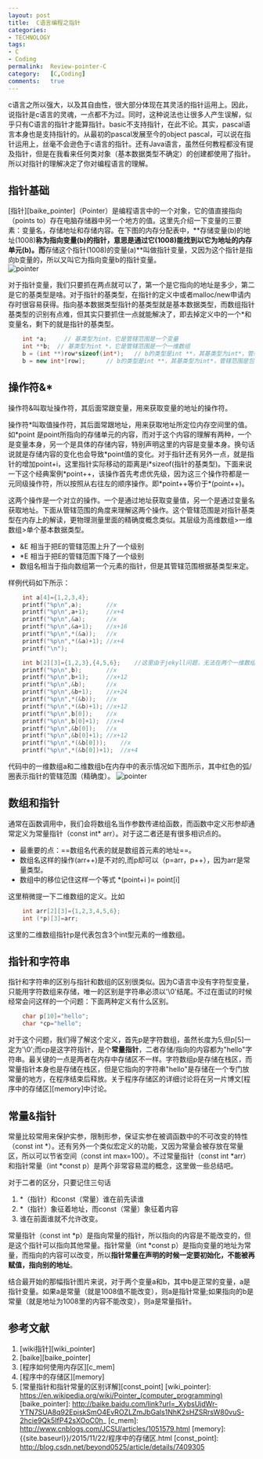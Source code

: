 ```yaml
---
layout:	post
title:	C语言编程之指针
categories:
- TECHNOLOGY
tags:
- C
- Coding
permalink:  Review-pointer-C
category:	[C,Coding]
comments:	true
---
```

c语言之所以强大，以及其自由性，很大部分体现在其灵活的指针运用上。因此，说指针是c语言的灵魂，一点都不为过。同时，这种说法也让很多人产生误解，似乎只有C语言的指针才能算指针。basic不支持指针，在此不论。其实，pascal语言本身也是支持指针的。从最初的pascal发展至今的object pascal，可以说在指针运用上，丝毫不会逊色于c语言的指针。还有Java语言，虽然任何教程都没有提及指针，但是在我看来任何类对象（基本数据类型不确定）的创建都使用了指针。所以对指针的理解决定了你对编程语言的理解。
<!-- more -->


## 指针基础
[指针][baike_pointer]（Pointer）是编程语言中的一个对象，它的值直接指向（points to）存在电脑存储器中另一个地方的值。这里先介绍一下变量的三要素：变量名，存储地址和存储内容。在下图的内存分配表中，**存储变量(b)的地址(1008)**称为指向变量(b)的指针，意思是通过它(1008)能找到以它为地址的内存单元(b)。而**存储这个指针(1008)的变量(a)**叫做指针变量，又因为这个指针是指向b变量的，所以又叫它为指向变量b的指针变量。  
![pointer]({{site.baseurl}}/assets/images/pointers.png)  

对于指针变量，我们只要抓在两点就可以了，第一个是它指向的地址是多少，第二是它的基类型是啥。对于指针的基类型，在指针的定义中或者malloc/new申请内存时很容易获得。指向基本数据类型指针的基类型就是基本数据类型，而数组指针基类型的识别有点难，但其实只要抓住一点就能解决了，即去掉定义中的一个*和变量名，剩下的就是指针的基类型。

```c++
    int *a;     // 基类型为int，它是管辖范围是一个变量
    int **b;  // 基类型为int *，它是管辖范围是一个一维数组
    b = (int **)row*sizeof(int*);   // b的类型是int **，其基类型为int*，管辖范围包含row个int*变量的一维数组[C]
    b = new int*[row];      // b的类型是int **，其基类型为int*，管辖范围是包含row个int*变量的一维数组[C++]
```


## 操作符&*
操作符&叫取址操作符，其后面常跟变量，用来获取变量的地址的操作符。

操作符\*叫取值操作符，其后面常跟地址，用来获取地址所定位内存空间里的值。如\*point 是point所指向的存储单元的内容，而对于这个内容的理解有两种，一个是变量本身，另一个是具体的存储内容，特别声明这里的内容是变量本身。换句话说就是存储内容的变化也会导致\*point值的变化。对于指针还有另外一点，就是指针的增加point+i，这里指针实际移动的距离是i\*sizeof(指针的基类型)。下面来说一下这个经典案例\*point++，该操作首先考虑优先级，因为这三个操作符都是一元同级操作符，所以按照从右往左的顺序操作。即\*point++等价于\*(point++)。


这两个操作是一个对立的操作。一个是通过地址获取变量值，另一个是通过变量名获取地址。下面从管辖范围的角度来理解这两个操作。这个管辖范围是对指针基类型在内存上的解读，更物理测量里面的精确度概念类似。其层级为高维数组>一维数组>单个基本数据类型。

* \&E 相当于把E的管辖范围上升了一个级别
* \*E 相当于把E的管辖范围下降了一个级别
* 数组名相当于指向数组第一个元素的指针，但是其管辖范围根据基类型来定。

样例代码如下所示：

```c
    int a[4]={1,2,3,4};
    printf("%p\n",a);       //x
    printf("%p\n",a+1);     //x+4
    printf("%p\n",&a);      //x
    printf("%p\n",&a+1);    //x+16
    printf("%p\n",*(&a));   //x
    printf("%p\n",*(&a)+1); //x+4
    printf("\n");

    int b[2][3]={1,2,3},{4,5,6};    //这里由于jekyll问题，无法在两个一维数组外面添加{}
    printf("%p\n",b);       //x
    printf("%p\n",b+1);     //x+12
    printf("%p\n",&b);      //x
    printf("%p\n",&b+1);    //x+24
    printf("%p\n",*(&b));   //x
    printf("%p\n",*(&b)+1); //x+12
    printf("%p\n",b[0]);    //x
    printf("%p\n",b[0]+1);  //x+4
    printf("%p\n",&b[0]);   //x
    printf("%p\n",&b[0]+1); //x+12
    printf("%p\n",*(&b[0]));    //x
    printf("%p\n",*(&b[0])+1);  //x+4
```
代码中的一维数组a和二维数组b在内存中的表示情况如下图所示，其中红色的弧/圈表示指针的管辖范围（精确度）。
![pointer]({{site.baseurl}}/assets/images/pointer_array.png)  

## 数组和指针
通常在函数调用中，我们会将数组名当作参数传递给函数，而函数中定义形参却通常定义为常量指针（const int* arr）。对于这二者还是有很多相识点的。

* 最重要的点：==数组名代表的就是数组首元素的地址==。
* 数组名这样的操作(arr++)是不对的,而p却可以（p=arr，p++），因为arr是常量类型。
* 数组中的移位记住这样一个等式 \*(point+i )= point[i]

这里稍微提一下二维数组的定义。比如

```c
    int arr[2][3]={1,2,3,4,5,6};
    int (*p)[3]=arr;
```
这里的二维数组指针p是代表包含3个int型元素的一维数组。

## 指针和字符串
指针和字符串的区别与指针和数组的区别很类似。因为C语言中没有字符型变量，只能用字符数组来存储，唯一的区别是字符串必须以'\0'结尾。不过在面试的时候经常会问这样的一个问题：下面两种定义有什么区别。

```c
    char p[10]="hello";
    char *cp="hello";
```
对于这个问题，我们得了解这个定义，首先p是字符数组，虽然长度为5,但p[5]一定为'\0';而cp是这字符指针，是个**常量指针**，二者存储/指向的内容都为"hello"字符串。最关键的一点是两者在内存中存储区不一样。字符数组p是存储在栈区，而常量指针本身也是存储在栈区，但是它指向的字符串"hello"是存储在一个专门放常量的地方，在程序结束后释放。关于程序存储区的详细讨论将在另一片博文[程序中的存储区][memory]中讨论。


## 常量&指针
常量比较常用来保护实参，限制形参，保证实参在被调函数中的不可改变的特性（const int \*）。还有另外一个类似宏定义的功能，又因为常量会被存放在常量区，所以可以节省空间（const int max=100）。不过常量指针（const int \*arr）和指针常量（int \*const p）是两个非常容易混的概念，这里做一些总结吧。

对于二者的区分，只要记住三句话

1. \*（指针）和const（常量）谁在前先读谁
2. \*（指针）象征着地址，而const（常量）象征着内容
3. 谁在前面谁就不允许改变。

常量指针（const int \*p）是指向常量的指针，所以指向的内容是不能改变的，但是这个指针可以指向其他常量。指针常量（int \*const p）是指向变量的地址为常量，而指向的内容可以改变，所以**指针常量在声明的时候一定要初始化，不能被再赋值，指向别的地址**。

结合最开始的那幅指针图片来说，对于两个变量a和b，其中b是正常的变量，a是指针变量。如果a是常量（就是1008值不能改变），则a是指针常量;如果指向的b是常量（就是地址为1008里的内容不能改变），则a是常量指针。

## 参考文献
1. [wiki指针][wiki_pointer]
2. [baike][baike_pointer]
3. [程序如何使用内存区][c_mem]
4. [程序中的存储区][memory]
5. [常量指针和指针常量的区别详解][const_point]
[wiki_pointer]: https://en.wikipedia.org/wiki/Pointer_(computer_programming)
[baike_pointer]:    http://baike.baidu.com/link?url=_XybsUjdWr-YTN7SUA8q92EpiskSmO4EvROZLZmJbGals1NhK2sHZSRrsW80vuS-2hcie9Qk5IfP42sXOoC0h_
[c_mem]:    http://www.cnblogs.com/JCSU/articles/1051579.html
[memory]:   {{site.baseurl}}/2015/11/22/程序中的存储区.html
[const_point]: http://blog.csdn.net/beyond0525/article/details/7409305
